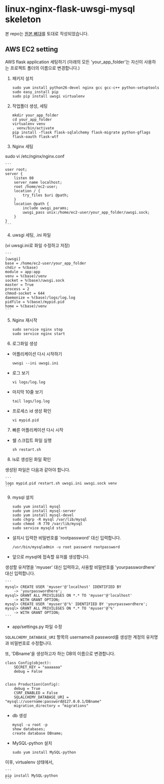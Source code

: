 # linux-nginx-flask-uwsgi-mysql skeleton

본 repo는 [원본 뼈대](https://github.com/Hogoonn/AWS-nginx-flask-uwsgi-mysql-skeleton)를 토대로 작성되었습니다.


## AWS EC2 setting

AWS flask application 세팅하기
(아래의 모든 'your_app_folder'는 자신이 사용하는 프로젝트 폴더의 이름으로 변경합니다.)

1. 패키지 설치
    ```
    sudo yum install python26-devel nginx gcc gcc-c++ python-setuptools
    sudo easy_install pip
    sudo pip install uwsgi virtualenv
    ```

2. 작업폴더 생성, 세팅
    ```
    mkdir your_app_folder
    cd your_app_folder
    virtualenv venv
    . venv/bin/activate
    pip install -flask flask-sqlalchemy flask-migrate python-gflags flask-oauth flask-wtf
    ```

3. Nginx 세팅

sudo vi /etc/nginx/nginx.conf

    ```
    user root;
    server {
        listen 80
        server_name localhost;
        root /home/ec2-user;
        location / {
            try_files $uri @path;
        }
        location @path {
            include uwsgi_params;
            uwsgi_pass unix:/home/ec2-user/your_app_folder/uwsgi.sock;
        }
    }
    ```

4. uwsgi 세팅, .ini 파일

(vi uwsgi.ini로 화일 수정하고 저장)

    ```
    [uwsgi]
    base = /home/ec2-user/your_app_folder
    chdir = %(base)
    module = app:app
    venv = %(base)/venv
    socket = %(base)/uwsgi.sock
    master = True
    process = 2
    chmod-socket = 644
    daemonize = %(base)/logs/log.log
    pidfile = %(base)/mypid.pid
    home = %(base)/venv
    ```

5. Nginx 재시작

    ```
    sudo service nginx stop
    sudo service nginx start
    ```

6. 로그화일 생성 

 - 어플리케이션 다시 시작하기

    ```
    uwsgi --ini uwsgi.ini
    ```
 - 로그 보기

    ```
    vi logs/log.log
    ```

 - 마지막 10줄 보기

    ```
    tail logs/log.log
    ```
 - 프로세스 id 생성 확인

    ```
    vi mypid.pid
    ```

7. 빠른 어플리케이션 다시 시작

 - 쉘 스크립트 화일 실행

    ```
    sh restart.sh 
    ```

8. ls로 생성된 화일 확인

생성된 파일은 다음과 같아야 합니다.

    ```
    logs mypid.pid restart.sh uwsgi.ini uwsgi.sock venv
    ```

9. mysql 설치

    ```
    sudo yum install mysql
    sudo yum install mysql-server
    sudo yum install mysql-devel
    sudo chgrp -R mysql /var/lib/mysql
    sudo chmod -R 770 /var/lib/mysql
    sudo service mysqld start
    ```

 - 설치시 입력한 비밀번호를 'rootpassword' 대신 입력합니다.

    ```
    /usr/bin/mysqladmin -u root password rootpassword
    ```
 - 앞으로 mysql에 접속할 유저를 생성합니다.

 생성할 유저명을 'myuser' 대신 입력하고, 사용할 비밀번호를 'yourpasswordhere' 대신 입력합니다.

    ```
    mysql> CREATE USER 'myuser'@'localhost' IDENTIFIED BY 
        -> 'yourpasswordhere';
    mysql> GRANT ALL PRIVILEGES ON *.* TO 'myuser'@'localhost'
        -> WITH GRANT OPTION;
    mysql> CREATE USER 'myuser'@'%' IDENTIFIED BY 'yourpasswordhere';
    mysql> GRANT ALL PRIVILEGES ON *.* TO 'myuser'@'%'
        -> WITH GRANT OPTION;
    ```

 - app/settings.py 파일 수정

 `SQLALCHEMY_DATABASE_URI` 항목의 username과 password를 생성한 계정의 유저명과 비밀번호로 수정합니다.

 또, 'DBname'을 생성하고자 하는 DB의 이름으로 변경합니다.

```
class Config(object):
    SECRET_KEY = "aaaaaaa"
    debug = False


class Production(Config):
    debug = True
    CSRF_ENABLED = False
    SQLALCHEMY_DATABASE_URI = "mysql://username:password@127.0.0.1/DBname"
    migration_directory = "migrations"
```

 - db 생성

    ```
    mysql -u root -p
    show databases;
    create database DBname;
    ```

 - MySQL-python 설치

    ```
    sudo yum install MySQL-python
    ```

이후, virtualenv 상태에서,

    ```
    pip install MySQL-python
    ```
     

